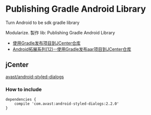 # Publishing Gradle Android Library


Turn Android to be sdk gradle library


Modularize. 製作 lib: Publishing Gradle Android Library
* [使用Gradle发布项目到JCenter仓库](http://zhengxiaopeng.com/2015/02/02/%E4%BD%BF%E7%94%A8Gradle%E5%8F%91%E5%B8%83%E9%A1%B9%E7%9B%AE%E5%88%B0JCenter%E4%BB%93%E5%BA%93/)
* [Android拓展系列(12)--使用Gradle发布aar项目到JCenter仓库](http://www.cnblogs.com/qianxudetianxia/p/4322331.html)


## jCenter


[avast/android-styled-dialogs](https://github.com/avast/android-styled-dialogs)

### How to include

    dependencies {
        compile 'com.avast:android-styled-dialogs:2.2.0'
    }
